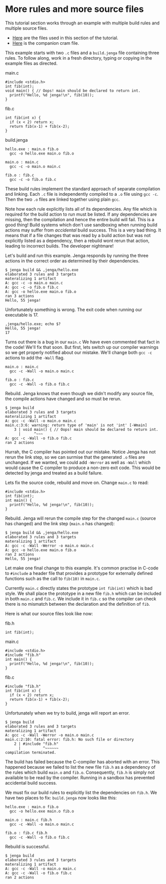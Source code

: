 
# More rules and more source files

This tutorial section works through an example with multiple build rules and multiple source files.

- [Here](files/02) are the files used in this section of the tutorial.
- [Here](cram/02_more_rules.t) is the companion cram file.

This example starts with two `.c` files and a `build.jenga` file containing three rules.
To follow along, work in a fresh directory, typing or copying in the example files as directed.

main.c
```
#include <stdio.h>
int fib(int);
void main() { // Oops! main should be declared to return int.
  printf("Hello, %d jenga!\n", fib(10));
}
```

fib.c
```
int fib(int x) {
  if (x < 2) return x;
  return fib(x-1) + fib(x-2);
}
```

build.jenga
```
hello.exe : main.o fib.o
  gcc -o hello.exe main.o fib.o

main.o : main.c
  gcc -c -o main.o main.c

fib.o : fib.c
  gcc -c -o fib.o fib.c
```

These build rules implement the standard approach of separate compilation and linking.
Each `.c` file is independently compiled to a `.o` file using `gcc -c`. Then the two `.o` files are linked together using plain `gcc`.

Note how each rule explicitly lists all of its dependencies. Any file which is required for the build action to run must be listed. If any dependencies are missing, then the compilation and hence the entire build will fail.
This is a good thing! Build systems which don't use sandboxing when running build actions may suffer from _accidental_ build success. This is a very bad thing. It means that if a file changes that was read by a build action but was not explicitly listed as a dependency, then a rebuild wont rerun that action, leading to incorrect builds. The developer nightmare!

Let's build and run this example.
Jenga responds by running the three actions in the correct order as determined by their dependencies.
```
$ jenga build && ,jenga/hello.exe
elaborated 3 rules and 3 targets
materalizing 1 artifact
A: gcc -c -o main.o main.c
A: gcc -c -o fib.o fib.c
A: gcc -o hello.exe main.o fib.o
ran 3 actions
Hello, 55 jenga!
```

Unfortunately something is wrong. The exit code when running our executable is 17.
```
,jenga/hello.exe; echo $?
Hello, 55 jenga!
17
```

Turns out there is a bug in our `main.c`
We have even commented that fact in the code!
We'll fix that soon.
But first, lets switch up our compiler warnings so we get properly notified about our mistake.
We'll change both `gcc -c` actions to add the `-Wall` flag.
```
main.o : main.c
  gcc -c -Wall -o main.o main.c

fib.o : fib.c
  gcc -c -Wall -o fib.o fib.c
```

Rebuild. Jenga knows that even though we didn't modify any source file, the compile actions have changed and so must be rerun.
```
$ jenga build
elaborated 3 rules and 3 targets
materalizing 1 artifact
A: gcc -c -Wall -o main.o main.c
main.c:3:6: warning: return type of 'main' is not 'int' [-Wmain]
    3 | void main() { // Oops! main should be declared to return int.
      |      ^~~~
A: gcc -c -Wall -o fib.o fib.c
ran 2 actions
```

Hurrah, the C compiler has pointed out our mistake.
Notice Jenga has not rerun the link step, so we can surmise that the generated `.o` files are unchanged.
If we wanted, we could add `-Werror` as well as `-Wall` which would cause the C compiler to produce a non-zero exit code.
This would be detected by jenga and treated as a build failure.

Lets fix the source code, rebuild and move on. Change `main.c` to read:
```
#include <stdio.h>
int fib(int);
int main() {
  printf("Hello, %d jenga!\n", fib(10));
}
```

Rebuild. Jenga will rerun the compile step for the changed `main.c` (source has changed) and the link step (`main.o` has changed):
```
$ jenga build && ,jenga/hello.exe
elaborated 3 rules and 3 targets
materalizing 1 artifact
A: gcc -c -Wall -Werror -o main.o main.c
A: gcc -o hello.exe main.o fib.o
ran 2 actions
Hello, 55 jenga!
```


Let make one final change to this example.
It's common practise in C-code to `#include` a header file that provides a prototype for externally defined functions such as the call to `fib(10)` in `main.c`.

Currently `main.c` directly states the prototype `int fib(int)` which is bad style.
We shall place the prototype in a new file `fib.h` which can be included in both `main.c` and `fib.c`.
We include it in `fib.c` so the compiler can check there is no mismatch between the declaration and the definition of `fib`.

Here is what our source files look like now:

fib.h
```
int fib(int);
```

main.c
```
#include <stdio.h>
#include "fib.h"
int main() {
  printf("Hello, %d jenga!\n", fib(10));
}
```

fib.c
```
#include "fib.h"
int fib(int x) {
  if (x < 2) return x;
  return fib(x-1) + fib(x-2);
}
```

Unfortunately when we try to build, jenga will report an error.
```
$ jenga build
elaborated 3 rules and 3 targets
materalizing 1 artifact
A: gcc -c -Wall -Werror -o main.o main.c
main.c:2:10: fatal error: fib.h: No such file or directory
    2 | #include "fib.h"
      |          ^~~~~~~
compilation terminated.
```

The build has failed because the C-compiler has aborted with an error.
This happened because we failed to list the new file `fib.h` as a dependency of the rules which build `main.o` and `fib.o`.
Consequently, `fib.h` is simply not available to be read by the compiler.
Running in a sandbox has prevented accidental build success.

We must fix our build rules to explicitly list the dependencies on `fib.h`. We have two places to fix:
`build.jenga` now looks like this:
```
hello.exe : main.o fib.o
  gcc -o hello.exe main.o fib.o

main.o : main.c fib.h
  gcc -c -Wall -o main.o main.c

fib.o : fib.c fib.h
  gcc -c -Wall -o fib.o fib.c
```

Rebuild is successful.
```
$ jenga build
elaborated 3 rules and 3 targets
materalizing 1 artifact
A: gcc -c -Wall -o main.o main.c
A: gcc -c -Wall -o fib.o fib.c
ran 2 actions
```
